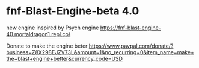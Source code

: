 # fnf-Blast-Engine-beta 4.0
new engine inspired by Psych engine
https://fnf-blast-engine-40.mortaldragon1.repl.co/

Donate to make the engine beter
https://www.paypal.com/donate/?business=Z8X298EJZV73L&amount=1&no_recurring=0&item_name=make+the+blast+engine+better&currency_code=USD
